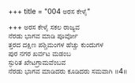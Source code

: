+++
title = "004 ಅರಸ ಕೇಳೈ"

+++
ಅರಸ ಕೇಳೈ ಸಕಲ ರಾಜ್ಯವ  
ನೆರಡು ಭಾಗವ ಮಾಡಿ ಪೂರ್ವೋ  
ತ್ತರದ ದಕ್ಷಿಣ ಪಶ್ಚಿಮಂಗಳ ಹೆಚ್ಚು ಕುಂದುಗಳ   
ಪುರ ನಗರ ಖರ್ವಟ ಮಡಂಬ   
ಸ್ಫುರಿತ ಖೇಟಗ್ರಾಮವೆಂಬವ  
ನೆರಡು ಭಾಗವ ಮಾಡಿದರು ಕೂಡಿದರು ಸಮವಾಗಿ     ॥4॥